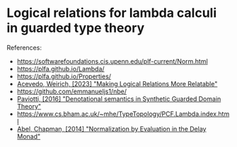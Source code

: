 # Logical relations for lambda calculi in guarded type theory

References:

* https://softwarefoundations.cis.upenn.edu/plf-current/Norm.html
* https://plfa.github.io/Lambda/
* https://plfa.github.io/Properties/
* [Acevedo, Weirich, [2023] "Making Logical Relations More Relatable"](https://arxiv.org/abs/2309.15724)
* https://github.com/emmanueljs1/nbe/
* [Paviotti, [2016] "Denotational semantics in Synthetic Guarded Domain Theory"](https://pure.itu.dk/portal/files/83014812/PhD_thesis_Final_Version._Marco_Paviotti.pdf)
* https://www.cs.bham.ac.uk/~mhe/TypeTopology/PCF.Lambda.index.html
* [Abel, Chapman, [2014] "Normalization by Evaluation in the Delay Monad"](https://arxiv.org/abs/1406.2059)
